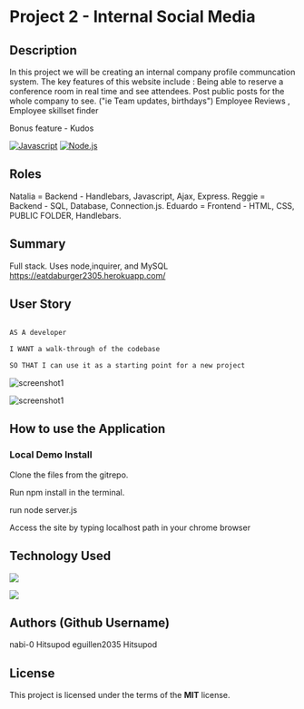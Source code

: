 # Project 2 - Internal Social Media

## Description

In this project we will be creating an internal company profile communcation system. The key features of this website include :
Being able to reserve a conference room in real time and see attendees.
Post public posts for the whole company to see. ("ie Team updates, birthdays")
Employee Reviews , Employee skillset finder

Bonus feature - Kudos

[![Javascript](https://img.shields.io/badge/Javascript-JS-blue.svg)](https://www.w3schools.com/Js/)
[![Node.js](https://img.shields.io/badge/Node.js-Node-green.svg)](https://nodejs.org/en/)

## Roles

Natalia = Backend - Handlebars, Javascript, Ajax, Express.
Reggie = Backend - SQL, Database, Connection.js.
Eduardo = Frontend - HTML, CSS, PUBLIC FOLDER, Handlebars.

## Summary

Full stack. Uses node,inquirer, and MySQL
https://eatdaburger2305.herokuapp.com/

## User Story

```sh

AS A developer

I WANT a walk-through of the codebase

SO THAT I can use it as a starting point for a new project

```

![screenshot1](/screenshot/Screenshot%201.png)

![screenshot1](views/assets/img/burger.png)

## How to use the Application

### Local Demo Install

Clone the files from the gitrepo.

Run npm install in the terminal.

run node server.js

Access the site by typing localhost path in your chrome browser

## Technology Used

![](http://williamavasquez.herokuapp.com/img/js.png)

![](http://williamavasquez.herokuapp.com/img/node.png)

## Authors (Github Username)

nabi-0
Hitsupod
eguillen2035
Hitsupod

## License

This project is licensed under the terms of the **MIT** license.
